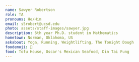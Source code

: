 ```yaml
---
name: Sawyer Robertson
role: TA
pronouns: He/Him
email: s5robert@ucsd.edu
photo: assets/staff-images/sawyer.jpg
description: 6th year Ph.D. student in Mathematics
hometown: Norman, Oklahoma, US
askabout: Yoga, Running, Weightlifting, The Tonight Dough
foodemoji: 🍨
food: Tofu House, Oscar's Mexican Seafood, Din Tai Fung 
---
```

